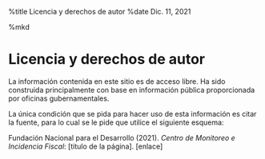 %title Licencia y derechos de autor
%date Dic. 11, 2021

%mkd

# Licencia y derechos de autor

La información contenida en este sitio es de acceso libre. Ha sido construida
principalmente con base en información pública proporcionada por oficinas
gubernamentales.

La única condición que se pida para hacer uso de esta información es citar la
fuente, para lo cual se le pide que utilice el siguiente esquema:

Fundación Nacional para el Desarrollo (2021). _Centro de Monitoreo e Incidencia
Fiscal_: [titulo de la página]. [enlace]
